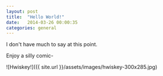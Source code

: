 ```yaml
---
layout: post
title:  "Hello World!"
date:   2014-03-26 00:00:35
categories: general
---
```


I don't have much to say at this point.

Enjoy a silly comic-

![Hwiskey!]({{ site.url }}/assets/images/hwiskey-300x285.jpg)